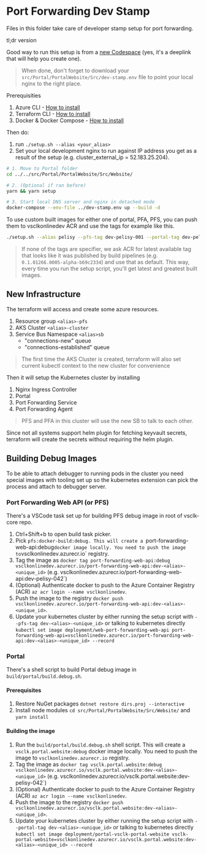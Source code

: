 # Port Forwarding Dev Stamp

Files in this folder take care of developer stamp setup for port forwarding.

tl;dr version

Good way to run this setup is from a [new Codespace](https://online.visualstudio.com/environments/new?repo=https%3A%2F%2Fdevdiv.visualstudio.com%2FDefaultCollection%2FOnlineServices%2F_git%2Fvsclk-core&name=pfs-vsclk-core) (yes, it's a deeplink that will help you create one).

> When done, don't forget to download your `src/Portal/PortalWebsite/Src/dev-stamp.env` file to point your local nginx to the right place.

Prerequisities
1. Azure CLI - [How to install](https://docs.microsoft.com/en-us/cli/azure/install-azure-cli?view=azure-cli-latest)
1. Terraform CLI - [How to install](https://learn.hashicorp.com/terraform/getting-started/install)
1. Docker & Docker Compose - [How to install](https://docs.docker.com/compose/install/)

Then do:

1. run `./setup.sh --alias <your_alias>`
1. Set your local development nginx to run against IP address you get as a result of the setup (e.g. cluster_external_ip = 52.183.25.204).
``` sh
# 1. Move to Portal folder
cd ../../src/Portal/PortalWebsite/Src/Website/

# 2. (Optional if ran before)
yarn && yarn setup

# 3. Start local DNS server and nginx in detached mode
docker-compose --env-file ../dev-stamp.env up --build -d
```

To use custom built images for either one of portal, PFA, PFS, you can push them to vsclkonlinedev ACR and use the tags for example like this.

``` sh
./setup.sh --alias pelisy --pfs-tag dev-pelisy-001 --portal-tag dev-pelisy-002 --pfa-tag dev-pelisy-003
```

> If none of the tags are specifier, we ask ACR for latest available tag that looks like it was published by build pipelines (e.g. `0.1.01266.0005-alpha-b69c2334`) and use that as default. This way, every time you run the setup script, you'll get latest and greatest built images.

## New Infrastructure

The terraform will access and create some azure resources.

1. Resource group `<alias>-pfs`
1. AKS Cluster `<alias>-cluster`
1. Service Bus Namespace `<alias>sb`
    - "connections-new" queue
    - "connections-established" queue

> The first time the AKS Cluster is created, terraform will also set current kubectl context to the new cluster for convenience

Then it will setup the Kubernetes cluster by installing

1. Nginx Ingress Controller
1. Portal
1. Port Forwarding Service
1. Port Forwarding Agent

> PFS and PFA in this cluster will use the new SB to talk to each other.

Since not all systems support helm plugin for fetching keyvault secrets, terraform will create the secrets without requiring the helm plugin.

## Building Debug Images

To be able to attach debugger to running pods in the cluster you need special images with tooling set up so the kubernetes extension can pick the process and attach to debugger server.

### Port Forwarding Web API (or PFS)

There's a VSCode task set up for building PFS debug image in root of vsclk-core repo.

1. Ctrl+Shift+b to open build task picker. 
1. Pick `pfs:docker-build:debug. This will create a `port-forwarding-web-api:debug` docker image locally. You need to push the image to `vsclkonlinedev.azurecr.io` registry.
1. Tag the image as `docker tag port-forwarding-web-api:debug vsclkonlinedev.azurecr.io/port-forwarding-web-api:dev-<alias>-<unique_id>` (e.g. vsclkonlinedev.azurecr.io/port-forwarding-web-api:dev-pelisy-042`)
1. (Optional) Authenticate docker to push to the Azure Container Registry (ACR) `az acr login --name vsclkonlinedev`.
1. Push the image to the registry `docker push vsclkonlinedev.azurecr.io/port-forwarding-web-api:dev-<alias>-<unique_id>`.
1. Update your kubernetes cluster by either running the setup script with `--pfs-tag dev-<alias>-<unique_id>` or talking to kubernetes directly `kubectl set image deployment/web-port-forwarding-web-api port-forwarding-web-api=vsclkonlinedev.azurecr.io/port-forwarding-web-api:dev-<alias>-<unique_id> --record`

### Portal

There's a shell script to build Portal debug image in `build/portal/build.debug.sh`.

#### Prerequisites
1. Restore NuGet packages `dotnet restore dirs.proj --interactive`
1. Install node modules `cd src/Portal/PortalWebsite/Src/Website/` and `yarn install`

#### Building the image

1. Run the `build/portal/build.debug.sh` shell script. This will create a `vsclk.portal.website:debug` docker image locally. You need to push the image to `vsclkonlinedev.azurecr.io` registry.
1. Tag the image as `docker tag vsclk.portal.website:debug vsclkonlinedev.azurecr.io/vsclk.portal.website:dev-<alias>-<unique_id>` (e.g. vsclkonlinedev.azurecr.io/vsclk.portal.website:dev-pelisy-042`)
1. (Optional) Authenticate docker to push to the Azure Container Registry (ACR) `az acr login --name vsclkonlinedev`.
1. Push the image to the registry `docker push vsclkonlinedev.azurecr.io/vsclk.portal.website:dev-<alias>-<unique_id>`.
1. Update your kubernetes cluster by either running the setup script with `--portal-tag dev-<alias>-<unique_id>` or talking to kubernetes directly `kubectl set image deployment/portal-vsclk-portal-website vsclk-portal-website=vsclkonlinedev.azurecr.io/vsclk.portal.website:dev-<alias>-<unique_id> --record`
